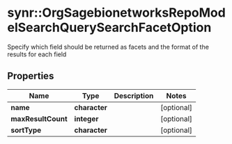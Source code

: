 # synr::OrgSagebionetworksRepoModelSearchQuerySearchFacetOption

Specify which field should be returned as facets and the format of the results for each field

## Properties
Name | Type | Description | Notes
------------ | ------------- | ------------- | -------------
**name** | **character** |  | [optional] 
**maxResultCount** | **integer** |  | [optional] 
**sortType** | **character** |  | [optional] 


